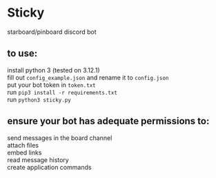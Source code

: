 # Sticky
starboard/pinboard discord bot 

## to use:
install python 3 (tested on 3.12.1)  
fill out `config_example.json` and rename it to `config.json`  
put your bot token in `token.txt`  
run `pip3 install -r requirements.txt`  
run `python3 sticky.py`  

## ensure your bot has adequate permissions to:
send messages in the board channel  
attach files  
embed links  
read message history  
create application commands  
